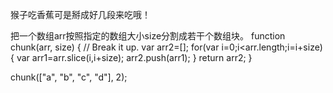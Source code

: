 猴子吃香蕉可是掰成好几段来吃哦！

把一个数组arr按照指定的数组大小size分割成若干个数组块。
function chunk(arr, size) {
  // Break it up.
  var arr2=[];
  for(var i=0;i<arr.length;i=i+size){
    var arr1=arr.slice(i,i+size);
    arr2.push(arr1);
  }
  return arr2;
}

chunk(["a", "b", "c", "d"], 2);

